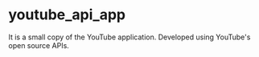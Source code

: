 # youtube_api_app

It is a small copy of the YouTube application. Developed using YouTube's open source APIs.



